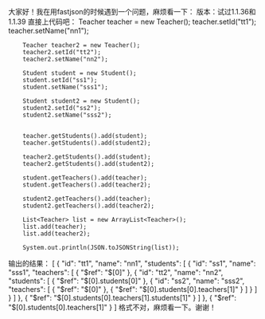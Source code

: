 大家好！我在用fastjson的时候遇到一个问题，麻烦看一下：
版本：试过1.1.36和1.1.39
直接上代码吧：
		Teacher teacher = new Teacher();
		teacher.setId("tt1");
		teacher.setName("nn1");
		
		Teacher teacher2 = new Teacher();
		teacher2.setId("tt2");
		teacher2.setName("nn2");
		
		Student student = new Student();
		student.setId("ss1");
		student.setName("sss1");
		
		Student student2 = new Student();
		student2.setId("ss2");
		student2.setName("sss2");
		
		
		teacher.getStudents().add(student);
		teacher.getStudents().add(student2);
		
		teacher2.getStudents().add(student);
		teacher2.getStudents().add(student2);
		
		student.getTeachers().add(teacher);
		student.getTeachers().add(teacher2);
		
		student2.getTeachers().add(teacher);
		student2.getTeachers().add(teacher2);
		
		List<Teacher> list = new ArrayList<Teacher>();
		list.add(teacher);
		list.add(teacher2);
		
		System.out.println(JSON.toJSONString(list));
输出的结果：
[
    {
        "id": "tt1",
        "name": "nn1",
        "students": [
            {
                "id": "ss1",
                "name": "sss1",
                "teachers": [
                    {
                        "$ref": "$[0]"
                    },
                    {
                        "id": "tt2",
                        "name": "nn2",
                        "students": [
                            {
                                "$ref": "$[0].students[0]"
                            },
                            {
                                "id": "ss2",
                                "name": "sss2",
                                "teachers": [
                                    {
                                        "$ref": "$[0]"
                                    },
                                    {
                                        "$ref": "$[0].students[0].teachers[1]"
                                    }
                                ]
                            }
                        ]
                    }
                ]
            },
            {
                "$ref": "$[0].students[0].teachers[1].students[1]"
            }
        ]
    },
    {
        "$ref": "$[0].students[0].teachers[1]"
    }
]
格式不对，麻烦看一下。谢谢！
